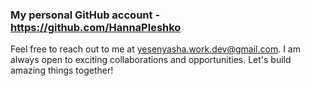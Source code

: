 ### My personal GitHub account - https://github.com/HannaPleshko

<!--
**hannapazdzeyeva/hannapazdzeyeva** is a ✨ _special_ ✨ repository because its `README.md` (this file) appears on your GitHub profile.

Here are some ideas to get you started:

- 🔭 I’m currently working on ...
- 🌱 I’m currently learning ...
- 👯 I’m looking to collaborate on ...
- 🤔 I’m looking for help with ...
- 💬 Ask me about ...
- 📫 How to reach me: ...
- 😄 Pronouns: ...
- ⚡ Fun fact: ...
-->

Feel free to reach out to me at yesenyasha.work.dev@gmail.com. I am always open to exciting collaborations and opportunities. Let's build amazing things together!
